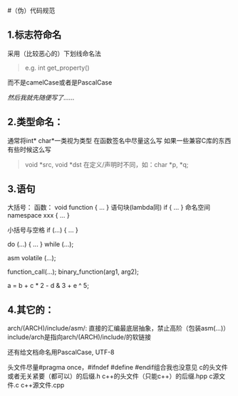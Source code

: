 #（伪）代码规范

## 1.标志符命名
采用（比较恶心的）下划线命名法
> e.g. int get_property()
 
而不是camelCase或者是PascalCase

*然后我就先随便写了......*

## 2.类型命名：
通常将int* char*一类视为类型
在函数签名中尽量这么写
如果一些兼容C库的东西有些时候这么写
> void *src, void *dst
> 在定义/声明时不同，如：char *p, *q;


## 3.语句
大括号：
函数：
void function
{
	...
}
语句块(lambda同)
if {
	...
}
命名空间
namespace xxx {
	...
}

小括号与空格
if (...) {
	...
}

do (...) {
	...
} while (...);

asm volatile (...);

function_call(...);
binary_function(arg1, arg2);

a = b + c * 2 - d & 3 + e ^ 5;

## 4.其它的：
arch/(ARCH)/include/asm/: 直接的汇编最底层抽象，禁止高阶（包装asm(...)）
include/arch是指向arch/(ARCH)/include/的软链接

还有给文档命名用PascalCase, UTF-8

头文件尽量#pragma once，#ifndef #define #endif组合我也没意见
c的头文件或者无关紧要（都可以）的后缀.h
c++的头文件（只能c++）的后缀.hpp
c源文件.c c++源文件.cpp
